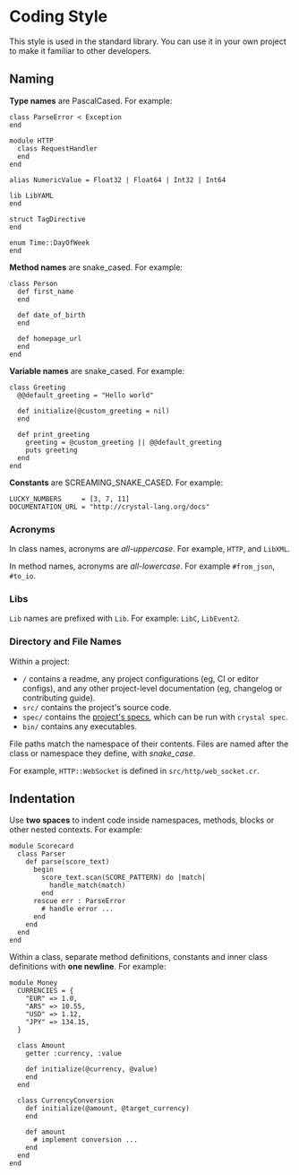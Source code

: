 # Coding Style

This style is used in the standard library. You can use it in your own project to make it familiar to other developers.

## Naming

__Type names__ are PascalCased. For example:

```crystal
class ParseError < Exception
end

module HTTP
  class RequestHandler
  end
end

alias NumericValue = Float32 | Float64 | Int32 | Int64

lib LibYAML
end

struct TagDirective
end

enum Time::DayOfWeek
end
```

__Method names__ are snake_cased. For example:

```crystal
class Person
  def first_name
  end

  def date_of_birth
  end

  def homepage_url
  end
end
```

__Variable names__ are snake_cased. For example:

```crystal
class Greeting
  @@default_greeting = "Hello world"

  def initialize(@custom_greeting = nil)
  end

  def print_greeting
    greeting = @custom_greeting || @@default_greeting
    puts greeting
  end
end
```

__Constants__ are SCREAMING_SNAKE_CASED. For example:

```crystal
LUCKY_NUMBERS     = [3, 7, 11]
DOCUMENTATION_URL = "http://crystal-lang.org/docs"
```

### Acronyms

In class names, acronyms are _all-uppercase_. For example, `HTTP`, and `LibXML`.

In method names, acronyms are _all-lowercase_. For example `#from_json`, `#to_io`.

### Libs

`Lib` names are prefixed with `Lib`. For example: `LibC`, `LibEvent2`.

### Directory and File Names

Within a project:

* `/` contains a readme, any project configurations (eg, CI or editor configs), and any other project-level documentation (eg, changelog or contributing guide).
* `src/` contains the project's source code.
* `spec/` contains the [project's specs](../guides/testing.md), which can be run with `crystal spec`.
* `bin/` contains any executables.

File paths match the namespace of their contents. Files are named after the class or namespace they define, with *snake_case*.

For example, `HTTP::WebSocket` is defined in `src/http/web_socket.cr`.

## Indentation

Use __two spaces__ to indent code inside namespaces, methods, blocks or other nested contexts. For example:

```crystal
module Scorecard
  class Parser
    def parse(score_text)
      begin
        score_text.scan(SCORE_PATTERN) do |match|
          handle_match(match)
        end
      rescue err : ParseError
        # handle error ...
      end
    end
  end
end
```

Within a class, separate method definitions, constants and inner class definitions with __one newline__. For example:

```crystal
module Money
  CURRENCIES = {
    "EUR" => 1.0,
    "ARS" => 10.55,
    "USD" => 1.12,
    "JPY" => 134.15,
  }

  class Amount
    getter :currency, :value

    def initialize(@currency, @value)
    end
  end

  class CurrencyConversion
    def initialize(@amount, @target_currency)
    end

    def amount
      # implement conversion ...
    end
  end
end
```
